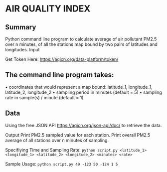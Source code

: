 

# AIR QUALITY INDEX

## Summary
Python command line program to calculate average of air pollutant PM2.5 over n minutes, of
all the stations map bound by two pairs of latitudes and longitudes.
Input

Get Token Here: https://aqicn.org/data-platform/token/

## The command line program takes:
• coordinates that would represent a map bound: latitude_1, longitude_1,
latitude_2, longitude_2
• sampling period in minutes (default = 5)
• sampling rate in sample(s) / minute (default = 1)

## Data
Using the free JSON API https://aqicn.org/json-api/doc/ to retrieve the data.

Output
Print PM2.5 sampled value for each station.
Print overall PM2.5 average of all stations over n minutes of sampling.

Specifiying Time and Sampling Rate: `python script.py <latitude_1> <longitude_1> <latitude_2> <longitude_2> <minutes> <rate>`

Sample Usage: `python script.py 49 -123 50 -124 1 5`
